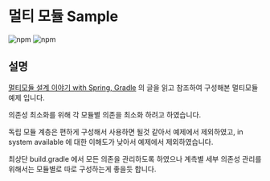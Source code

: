 # 멀티 모듈 Sample

<img alt="npm" src="https://img.shields.io/badge/spring boot-2.7.7-brightgreen">
<img alt="npm" src="https://img.shields.io/badge/Gradle-6.8-brightgreen">

## 설명

[멀티모듈 설계 이야기 with Spring, Gradle](https://techblog.woowahan.com/2637/) 의 글을 읽고 참조하여 구성해본 멀티모듈 예제
입니다.

의존성 최소화를 위해 각 모듈별 의존을 최소화 하려고 하였습니다.

독립 모듈 계층은 편하게 구성해서 사용하면 될것 같아서 예제에서 제외하였고, in system available 에 대한 이해도가 낮아서 예제에서 제외하였습니다.

최상단 build.gradle 에서 모든 의존을 관리하도록 하였으나 계측별 세부 의존성 관리를 위해서는 모듈별로 따로 구성하는게 좋을듯 합니다.